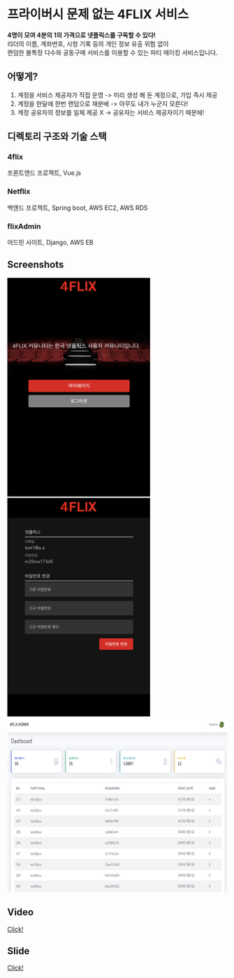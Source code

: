 # 프라이버시 문제 없는 4FLIX 서비스
**4명이 모여 4분의 1의 가격으로 넷플릭스를 구독할 수 있다!**  
리더의 이름, 계좌번호, 시청 기록 등의 개인 정보 유출 위험 없이   
랜덤한 불특정 다수와 공동구매 서비스를 이용할 수 있는 파티 메이킹 서비스입니다. 

## 어떻게?
1.  계정을 서비스 제공자가 직접 운영 -> 미리 생성 해 둔 계정으로, 가입 즉시 제공
2.  계정을 한달에 한번 랜덤으로 재분배 -> 아무도 내가 누군지 모른다!
3.  계정 공유자의 정보를 일체 제공 X -> 공유자는 서비스 제공자이기 때문에!

## 디렉토리 구조와 기술 스택
### 4flix
프론트엔드 프로젝트, Vue.js

### Netflix
백엔드 프로젝트, Spring boot, AWS EC2, AWS RDS

### flixAdmin
어드민 사이트, Django, AWS EB

## Screenshots 
<img src="https://github.com/amathon-2019/netflix/blob/master/screenshot/2.png?raw=true" height=500/> <img src="https://github.com/amathon-2019/netflix/blob/master/screenshot/1.png?raw=true" height=500/>
<img src="https://github.com/amathon-2019/netflix/blob/master/screenshot/3.png?raw=true" height=400/>

## Video
[Click!](https://youtu.be/a_HFsW8PTns)

## Slide
[Click!](https://github.com/amathon-2019/netflix/blob/master/아마톤발표자료.pptx)
